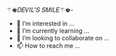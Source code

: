 ⚚♚𝐷𝐸𝑉𝐼𝐿'𝑆  𝑆𝑀𝐼𝐿𝐸⚚♚-
- 👀 I’m interested in ...
- 🌱 I’m currently learning ...
- 💞️ I’m looking to collaborate on ...
- 📫 How to reach me ...

<!---
37jdevil/37jdevil is a ✨ special ✨ repository because its `README.md` (this file) appears on your GitHub profile.
You can click the Preview link to take a look at your changes.
--->
